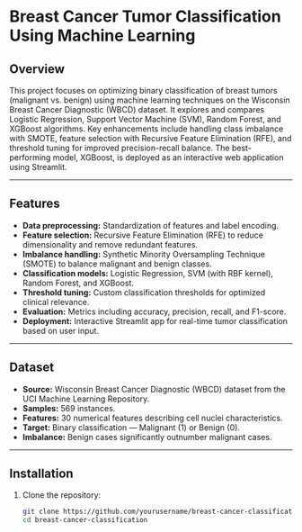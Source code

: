 # Breast Cancer Tumor Classification Using Machine Learning

## Overview  
This project focuses on optimizing binary classification of breast tumors (malignant vs. benign) using machine learning techniques on the Wisconsin Breast Cancer Diagnostic (WBCD) dataset. It explores and compares Logistic Regression, Support Vector Machine (SVM), Random Forest, and XGBoost algorithms. Key enhancements include handling class imbalance with SMOTE, feature selection with Recursive Feature Elimination (RFE), and threshold tuning for improved precision-recall balance. The best-performing model, XGBoost, is deployed as an interactive web application using Streamlit.

---

## Features

- **Data preprocessing:** Standardization of features and label encoding.
- **Feature selection:** Recursive Feature Elimination (RFE) to reduce dimensionality and remove redundant features.
- **Imbalance handling:** Synthetic Minority Oversampling Technique (SMOTE) to balance malignant and benign classes.
- **Classification models:** Logistic Regression, SVM (with RBF kernel), Random Forest, and XGBoost.
- **Threshold tuning:** Custom classification thresholds for optimized clinical relevance.
- **Evaluation:** Metrics including accuracy, precision, recall, and F1-score.
- **Deployment:** Interactive Streamlit app for real-time tumor classification based on user input.

---

## Dataset

- **Source:** Wisconsin Breast Cancer Diagnostic (WBCD) dataset from the UCI Machine Learning Repository.
- **Samples:** 569 instances.
- **Features:** 30 numerical features describing cell nuclei characteristics.
- **Target:** Binary classification — Malignant (1) or Benign (0).
- **Imbalance:** Benign cases significantly outnumber malignant cases.

---

## Installation

1. Clone the repository:
   ```bash
   git clone https://github.com/yourusername/breast-cancer-classification.git
   cd breast-cancer-classification
